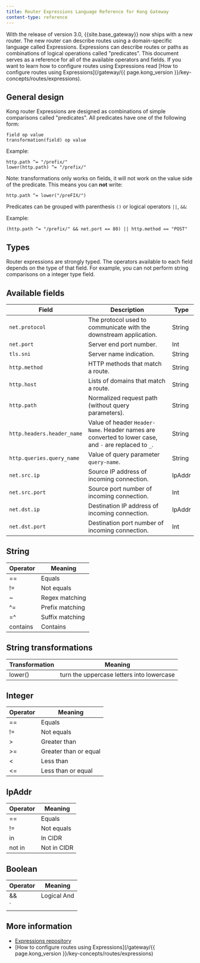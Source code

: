 ```yaml
---
title: Router Expressions Language Reference for Kong Gateway
content-type: reference
---
```


With the release of version 3.0, {{site.base_gateway}} now ships with a new router. The new router can describe routes using a domain-specific language called Expressions. Expressions can describe routes or paths as
combinations of logical operations called "predicates". This document serves as a reference for all of the available operators and fields.
If you want to learn how to configure routes using Expressions read [How to configure routes using Expressions](/gateway/{{ page.kong_version }}/key-concepts/routes/expressions).


## General design

Kong router Expressions are designed as combinations of simple comparisons called "predicates". All predicates have one of the following form:

```
field op value
transformation(field) op value
```

Example:

```
http.path ^= "/prefix/"
lower(http.path) ^= "/prefix/"
```

Note: transformations only works on fields, it will not work on the value side of the predicate. This means you can **not** write:

```
http.path ^= lower("/preFIX/")
```

Predicates can be grouped with parenthesis `()` or logical operators `||`, `&&`:

Example:

```
(http.path ^= "/prefix/" && net.port == 80) || http.method == "POST"
```

## Types

Router expressions are strongly typed. The operators available to each field depends on the type of that field.
For example, you can not perform string comparisons on a integer type field.

## Available fields

| Field | Description | Type |
| --- | ----------- | -------|
| `net.protocol` | The protocol used to communicate with the downstream application. | String |
| `net.port` | Server end port number. | Int |
| `tls.sni`  | Server name indication. | String |
| `http.method` | HTTP methods that match a route. | String |
| `http.host`  | Lists of domains that match a route. | String |
| `http.path` | Normalized request path (without query parameters). | String |
| `http.headers.header_name` | Value of header `Header-Name`. Header names are converted to lower case, and `-` are replaced to `_`. | String |
| `http.queries.query_name` | Value of query parameter `query-name`. | String |
| `net.src.ip` | Source IP address of incoming connection. | IpAddr |
| `net.src.port` | Source port number of incoming connection. | Int |
| `net.dst.ip` | Destination IP address of incoming connection. | IpAddr |
| `net.dst.port` | Destination port number of incoming connection. | Int |

## String

| Operator | Meaning |
| --- | ----------- |
| == | Equals |
| != | Not equals |
| ~ | Regex matching |
| ^= | Prefix matching |
| =^ | Suffix matching |
| contains | Contains |

## String transformations

| Transformation | Meaning |
| -------------- | ------- |
| lower()        | turn the uppercase letters into lowercase |

## Integer

| Operator | Meaning |
| --- | ----------- |
| == | Equals |
| != | Not equals|
| > | Greater than |
| >= | Greater than or equal |
| < | Less than |
| <= | Less than or equal |

## IpAddr

| Operator | Meaning |
| --- | ----------- |
| == | Equals |
| != | Not equals |
| in | In CIDR |
| not in | Not in CIDR |

## Boolean

| Operator | Meaning |
| --- | ----------- |
| && | Logical And |
| `||` | Logical Or |



## More information

* [Expressions repository](https://github.com/Kong/atc-router#table-of-contents)
* [How to configure routes using Expressions](/gateway/{{ page.kong_version }}/key-concepts/routes/expressions)
